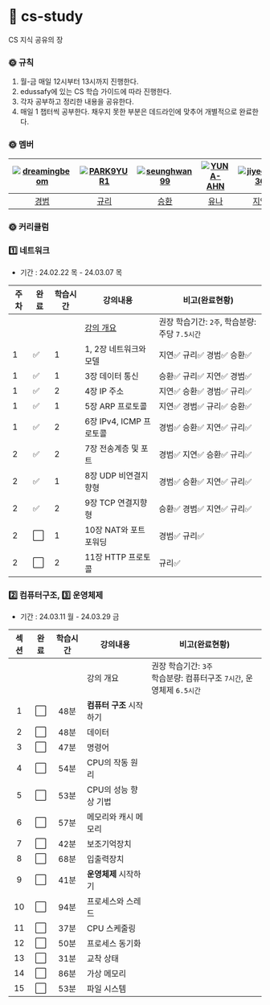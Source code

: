 # 🗽 cs-study
CS 지식 공유의 장 

### 🌞 규칙
1. 월-금 매일 12시부터 13시까지 진행한다.
2. edussafy에 있는 CS 학습 가이드에 따라 진행한다.
3. 각자 공부하고 정리한 내용을 공유한다.
4. 매일 1 챕터씩 공부한다. 채우지 못한 부분은 데드라인에 맞추어 개별적으로 완료한다.

### 🌞 멤버
|[![dreamingbeom](https://avatars.githubusercontent.com/u/128280944?v=4)](https://github.com/dreamingbeom)|[![PARK9YUR1](https://avatars.githubusercontent.com/u/132658372?v=4)](https://github.com/PARK9YUR1)|[![seunghwan99](https://avatars.githubusercontent.com/u/139419039?v=4)](https://github.com/seunghwan99)|[![YUNA-AHN](https://avatars.githubusercontent.com/u/130244216?v=4)](https://github.com/YUNA-AHN)|[![jiyeon2536](https://avatars.githubusercontent.com/u/125720796?v=4)](https://github.com/jiyeon2536)|
|:-:|:-:|:-:|:-:|:-:|
|[경범](https://github.com/dreamingbeom)|[규리](https://github.com/PARK9YUR1)|[승환](https://github.com/Lim-seunghwan99)|[유나](https://github.com/YUNA-AHN)|[지연](https://github.com/jiyeon2536)|

### 🌞 커리큘럼
### 1️⃣ 네트워크 
- 기간 : 24.02.22 목 - 24.03.07 목
  
|주차|완료|학습시간|강의내용|비고(완료현황)|
| ------ | ------ | ------ | ------ | ------ |
| | | | [강의 개요](network) | 권장 학습기간: `2주`, 학습분량: 주당 `7.5시간`|
|1| ✅ |1| 1, 2장 네트워크와 모델 | 지연✅ 규리✅ 경범✅ 승환✅ |
|1| ✅ |1| 3장 데이터 통신 | 승환✅ 규리✅ 지연✅ 경범✅ |
|1| ✅ |2| 4장 IP 주소 | 지연✅ 승환✅ 경범✅ 규리✅ |
|1| ✅ |1| 5장 ARP 프로토콜 | 지연✅ 경범✅ 규리✅ 승환✅ |
|1| ✅ |2| 6장 IPv4, ICMP 프로토콜 | 경범✅ 승환✅ 지연✅ 규리✅ |
|2| ✅ |2| 7장 전송계층 및 포트 | 경범✅ 지연✅ 승환✅ 규리✅ |
|2| ✅ |1| 8장 UDP 비연결지향형 | 경범✅ 승환✅ 지연✅ 규리✅ |
|2| ✅ |2| 9장 TCP 연결지향형 | 승환✅ 경범✅ 지연✅ 규리✅ |
|2| ⬜ |1| 10장 NAT와 포트포워딩 | 경범✅ 규리✅ |
|2| ⬜ |2| 11장 HTTP 프로토콜 | 규리✅ |

### 2️⃣ 컴퓨터구조, 3️⃣ 운영체제
- 기간 : 24.03.11 월 - 24.03.29 금

|섹션|완료|학습시간|강의내용|비고(완료현황)|
| :-: | :-: | :-: | ------ | ------ |
| | | | 강의 개요 | 권장 학습기간: `3주`<br>학습분량: 컴퓨터구조 `7시간`, 운영체제 `6.5시간`|
|1| ⬜ |48분|**컴퓨터 구조** 시작하기||
|2| ⬜ |48분|데이터||
|3| ⬜ |47분|명령어||
|4| ⬜ |54분|CPU의 작동 원리||
|5| ⬜ |53분|CPU의 성능 향상 기법||
|6| ⬜ |57분|메모리와 캐시 메모리||
|7| ⬜ |42분|보조기억장치||
|8| ⬜ |68분|입출력장치||
|9| ⬜ |41분|**운영체제** 시작하기||
|10| ⬜ |94분|프로세스와 스레드||
|11| ⬜ |37분|CPU 스케줄링||
|12| ⬜ |50분|프로세스 동기화||
|13| ⬜ |31분|교착 상태||
|14| ⬜ |86분|가상 메모리||
|15| ⬜ |53분|파일 시스템||
